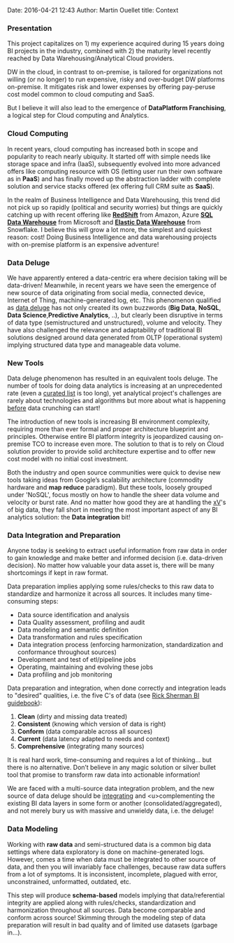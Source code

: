 Date: 2016-04-21 12:43
Author: Martin Ouellet
title: Context

### Presentation

This project capitalizes on 1) my experience acquired during 15 years doing BI projects in the industry, combined with 2) the maturity level recently reached by Data Warehousing/Analytical Cloud providers.

DW in the cloud, in contrast to on­-premise, is tailored for organizations not willing (or no longer) to run expensive, risky and over-­budget DW platforms on­-premise.  It mitigates risk and lower expenses by offering p​ay-per­use ​cost model common to cloud computing and SaaS.

But I believe it will also lead to the emergence of **DataPlatform Franchising**, a logical step for Cloud computing and Analytics.


### Cloud Computing

In recent years, ​cloud computing​ has increased both in scope and popularity to reach nearly ubiquity. It started off with simple needs like storage space and infra (IaaS), subsequently evolved into more advanced offers like computing resource with OS (letting user run their own software as in **​PaaS**)​ and has finally moved up the abstraction ladder with complete solution and service stacks offered (ex offering full CRM suite as **​SaaS**​).

In the realm of ​Business Intelligence​ and Data Warehousing, this trend did not pick up so rapidly (political and security worries) but things are quickly catching up with recent offering like [**RedShift**](https://aws.amazon.com/redshift/) from Amazon, Azure [**SQL Data Warehouse**](https://azure.microsoft.com/en-us/services/sql-data-warehouse/) from Microsoft and [**Elastic Data Warehouse**](http://www.snowflake.net/product/) from Snowflake. I believe this will grow a lot more, the simplest and quickest reason: cost! Doing Business Intelligence and data warehousing projects with on­-premise platform is an expensive adventure!


### Data Deluge

We have apparently entered a data-centric era where decision taking will be data-driven! Meanwhile, in recent years we have seen the emergence of new source of data originating from social media, connected device, Internet of Thing, machine-generated log, etc.  This phenomenon qualified as [​data deluge](http://www.economist.com/node/15579717) has not only created its own buzzwords (​**Big Data**​, **​NoSQL**​, **​Data Science**​, **​Predictive Analytics​**, ..), but clearly been disruptive in terms of data type (semi­structured and unstructured), volume and velocity. They have also challenged the relevance and adaptability of traditional BI solutions designed around data generated from OLTP (operational system)​ implying structured data type and manageable data volume.

### New Tools

Data deluge phenomenon has resulted in an equivalent tools deluge. The number of tools for doing data analytics is increasing at an unprecedented rate (even a [curated list](https://github.com/onurakpolat/awesome-bigdata) is too long), yet analytical project's challenges are rarely about technologies and algorithms but more about what is happening <u>before</u> data crunching can start!

The introduction of new tools is increasing BI environment complexity, requiring more than ever formal and proper architecture blueprint and principles. Otherwise entire BI platform integrity is jeopardized causing on­-premise TCO to increase even more. The solution to that is to rely on Cloud solution provider to provide solid architecture expertise and to offer new cost model with no initial cost investment.

Both the industry and open source communities were quick to devise new tools taking ideas from Google’s scalability architecture (​commodity​ ​hardware​ and **​map reduce**​ paradigm).  But these tools, loosely grouped under 'NoSQL'​, focus mostly on how to handle the sheer data volume and velocity or burst rate. And no matter how good they are at handling the ​[xV](https://datafloq.com/read/3vs-sufficient-describe-big-data/166)'s​ of big data, they fall short in meeting the most important aspect of any BI analytics solution: the **​Data integration**​ bit!

### Data Integration and Preparation

Anyone today is seeking to extract useful information from raw data in order to gain knowledge and make better and informed decision (i.e. data­-driven decision). No matter how valuable your data asset is, there will be many shortcomings if kept in raw format.

 Data preparation implies applying some rules/checks to this raw data to standardize and harmonize it across all sources. It includes many time-consuming steps:

* Data source identification and analysis
* Data Quality assessment, profiling and audit
* Data modeling and semantic definition
* Data transformation and rules specification
* Data integration process (enforcing harmonization, standardization and conformance throughout sources)
* Development and test of etl/pipeline jobs
* Operating, maintaining and evolving these jobs
* Data profiling and job monitoring

Data preparation and integration, when done correctly and integration leads to "desired" qualities, i.e. the five C's of data (see [Rick Sherman BI guidebook](https://www.safaribooksonline.com/library/view/business-intelligence-guidebook/9780124114616/)):

1. **Clean** (dirty and missing data treated)
2. **Consistent** (knowing which version of data is right)
3. **Conform** (data comparable across all sources)
4. **Current** (data latency adapted to needs and context)
5. **Comprehensive** (integrating many sources)

 It is real hard work, time­-consuming and requires a lot of thinking... but there is no alternative. Don’t believe in
any magic solution or silver­ bullet tool that promise to transform raw data into actionable information!

We are faced with a multi­-source data integration problem, and the new source of data deluge should be <u>integrating</u> and <​u>complementing​</u> the existing BI data layers in some form or another (consolidated/aggregated), and not merely bury us with massive and unwieldy data, i.e. the deluge!

### Data Modeling

Working with **raw data** and semi-structured data is a common big data settings where data exploratory is done on machine-generated logs. However, comes a time when data must be integrated to other source of data, and then you will invariably face challenges, because raw data suffers from a lot of symptoms.  It is inconsistent, incomplete, plagued with error, unconstrained, unformatted, outdated, etc.

This step will produce **schema-based** models implying that data/referential integrity are applied along with rules/checks, standardization and harmonization throughout all sources. Data become comparable and conform across source! Skimming through the modeling step of data preparation will result in bad quality and of limited use datasets (garbage in...).
